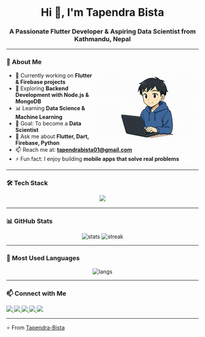 <h1 align="center">Hi 👋, I'm Tapendra Bista</h1>
<h3 align="center">A Passionate Flutter Developer & Aspiring Data Scientist from Kathmandu, Nepal</h3>

---

### 🚀 About Me  
<img align="right" height="180" src="assets/profile.png" alt="Tapendra Bista coding" />

- 🔭 Currently working on **Flutter & Firebase projects**  
- 🌱 Exploring **Backend Development with Node.js & MongoDB**  
- 📊 Learning **Data Science & Machine Learning**  
- 🎯 Goal: To become a **Data Scientist**  
- 💬 Ask me about **Flutter, Dart, Firebase, Python**  
- 📫 Reach me at: **tapendrabista01@gmail.com**  
- ⚡ Fun fact: I enjoy building **mobile apps that solve real problems**  

---

### 🛠️ Tech Stack
<p align="center">
  <img src="https://skillicons.dev/icons?i=flutter,dart,firebase,python,nodejs,mongodb,git,github" />
</p>

---

### 📊 GitHub Stats
<div align="center">
  <img src="https://github-readme-stats.vercel.app/api?username=Tapendra-Bista&show_icons=true&theme=tokyonight" alt="stats" height="180"/>
  <img src="https://github-readme-streak-stats.herokuapp.com/?user=Tapendra-Bista&theme=tokyonight" alt="streak" height="180"/>
</div>

---

### 🌟 Most Used Languages
<div align="center">
  <img src="https://github-readme-stats.vercel.app/api/top-langs/?username=Tapendra-Bista&layout=compact&theme=tokyonight" alt="langs" />
</div>

---

### 📫 Connect with Me
<div align="left">
  <a href="mailto:tapendrabista01@gmail.com" target="_blank">
    <img src="https://img.shields.io/badge/Gmail-D14836?style=for-the-badge&logo=gmail&logoColor=white" height="35" />
  </a>
  <a href="https://www.linkedin.com/in/tapendra-bista-97639a283" target="_blank">
    <img src="https://img.shields.io/badge/LinkedIn-0077B5?style=for-the-badge&logo=linkedin&logoColor=white" height="35" />
  </a>
  <a href="https://www.instagram.com/tapendra_bista01/" target="_blank">
    <img src="https://img.shields.io/badge/Instagram-E4405F?style=for-the-badge&logo=instagram&logoColor=white" height="35" />
  </a>
  <a href="https://www.facebook.com/profile.php?id=100073138596181&ref=_ig_profile_ac" target="_blank">
    <img src="https://img.shields.io/badge/Facebook-1877F2?style=for-the-badge&logo=facebook&logoColor=white" height="35" />
  </a>
  <a href="https://wa.me/+9779768774003" target="_blank">
    <img src="https://img.shields.io/badge/Whatsapp-25D366?style=for-the-badge&logo=whatsapp&logoColor=white" height="35" />
  </a>
</div>

---

⭐️ From [Tapendra-Bista](https://github.com/Tapendra-Bista)
